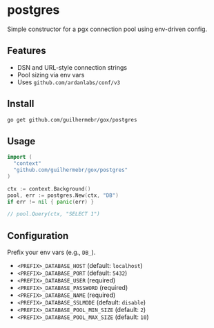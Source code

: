 # postgres

Simple constructor for a pgx connection pool using env-driven config.

## Features
- DSN and URL-style connection strings
- Pool sizing via env vars
- Uses `github.com/ardanlabs/conf/v3`

## Install
```bash
go get github.com/guilhermebr/gox/postgres
```

## Usage
```go
import (
  "context"
  "github.com/guilhermebr/gox/postgres"
)

ctx := context.Background()
pool, err := postgres.New(ctx, "DB")
if err != nil { panic(err) }

// pool.Query(ctx, "SELECT 1")
```

## Configuration
Prefix your env vars (e.g., `DB_`).

- `<PREFIX>_DATABASE_HOST` (default: `localhost`)
- `<PREFIX>_DATABASE_PORT` (default: `5432`)
- `<PREFIX>_DATABASE_USER` (required)
- `<PREFIX>_DATABASE_PASSWORD` (required)
- `<PREFIX>_DATABASE_NAME` (required)
- `<PREFIX>_DATABASE_SSLMODE` (default: `disable`)
- `<PREFIX>_DATABASE_POOL_MIN_SIZE` (default: `2`)
- `<PREFIX>_DATABASE_POOL_MAX_SIZE` (default: `10`)


